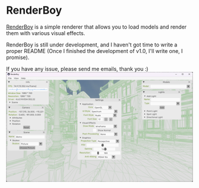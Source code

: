 # RenderBoy
[RenderBoy](https://github.com/LittleNate-Dev/RenderBoy) is a simple renderer that allows you to load models and render them with various visual effects.

RenderBoy is still under development, and I haven't got time to write a proper README (Once I finished the development of v1.0, I'll write one, I promise).

If you have any issue, please send me emails, thank you :)
![IMG](https://github.com/LittleNate-Dev/RenderBoy/blob/master/ScreenShot.png)